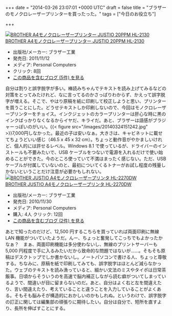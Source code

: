 
+++
date = "2014-03-26 23:07:01 +0000 UTC"
draft = false
title = "ブラザーのモノクロレーザープリンターを買ったった。"
tags = ["今日のお役立ち"]

+++
<div class="hatena-asin-detail"><a href="http://www.amazon.co.jp/exec/obidos/ASIN/B005LDY10Q/bestylesnet-22/"><img src="http://ecx.images-amazon.com/images/I/418np2bb5RL._SL160_.jpg" class="hatena-asin-detail-image" alt="BROTHER A4モノクロレーザープリンター JUSTIO 20PPM HL-2130" title="BROTHER A4モノクロレーザープリンター JUSTIO 20PPM HL-2130"/></a><div class="hatena-asin-detail-info"><a href="http://www.amazon.co.jp/exec/obidos/ASIN/B005LDY10Q/bestylesnet-22/">BROTHER A4モノクロレーザープリンター JUSTIO 20PPM HL-2130</a><ul><li><span class="hatena-asin-detail-label">出版社/メーカー:</span> ブラザー工業</li><li><span class="hatena-asin-detail-label">発売日:</span> 2011/11/12</li><li><span class="hatena-asin-detail-label">メディア:</span> Personal Computers</li><li> <span class="hatena-asin-detail-label">クリック</span>: 8回</li><li><a href="http://d.hatena.ne.jp/asin/B005LDY10Q/bestylesnet-22" target="_blank">この商品を含むブログ (5件) を見る</a></li></ul></div><div class="hatena-asin-detail-foot"></div></div>自分は割りと誤字脱字が多い。棒読みちゃんでテキストを読み上げてみるなどの対策をとってみたけれど、なに言ってるのかさっぱりわからず、かえって誤字脱字が増える。そこで、やはり原稿を紙に印刷して校正しようと思い、プリンターを買うことにした。どうせテキストしか印刷しないので、今回はモノクロレーザープリンターをチョイス。インクジェットのカラープリンターは肝心な時に黒のインクばっかりなくなるからイヤだ、キライだ。あと、ブラザーは語感がブラジャーっぽいのがいい。{{< figure src="/images/20140324151242.jpg"  >}}7,000円しなかった。最近の子は安いなぁ。大きさは、キャビネットに載せてちょうどいい感じ（46.5 x 45 x 32 cm）。ちょっと動作音がやかましいけれど、個人的には許せるレベル。Windows 8.1 で使っているが、ドライバーのインストールも不要みたいで、USB ケーブルをつないで電源を入れるだけで使い始めることができた。今のところ使っていて不満はまったく感じない。ただ、USB ケーブルが付属していないのと、最初についてくるトナーがお試し程度の残量しかないということだけ注意が必要かもしれない。<div class="hatena-asin-detail"><a href="http://www.amazon.co.jp/exec/obidos/ASIN/B004184ZR6/bestylesnet-22/"><img src="http://ecx.images-amazon.com/images/I/41i5LDWGZwL._SL160_.jpg" class="hatena-asin-detail-image" alt="BROTHER JUSTIO A4モノクロレーザープリンタ  HL-2270DW" title="BROTHER JUSTIO A4モノクロレーザープリンタ  HL-2270DW"/></a><div class="hatena-asin-detail-info"><a href="http://www.amazon.co.jp/exec/obidos/ASIN/B004184ZR6/bestylesnet-22/">BROTHER JUSTIO A4モノクロレーザープリンタ  HL-2270DW</a><ul><li><span class="hatena-asin-detail-label">出版社/メーカー:</span> ブラザー工業</li><li><span class="hatena-asin-detail-label">発売日:</span> 2010/11/30</li><li><span class="hatena-asin-detail-label">メディア:</span> Personal Computers</li><li><span class="hatena-asin-detail-label">購入</span>: 4人 <span class="hatena-asin-detail-label">クリック</span>: 12回</li><li><a href="http://d.hatena.ne.jp/asin/B004184ZR6/bestylesnet-22" target="_blank">この商品を含むブログ (2件) を見る</a></li></ul></div><div class="hatena-asin-detail-foot"></div></div>あとで知ったのだけど、12,500 円するこちらを買っていれば両面印刷に無線 LAN 機能がついていたようだ。んー、ちょっと奮発してこっちでもよかったかなぁ？　まぁ、両面印刷機能は多分使わないし、無線のプリントサーバーも 5,000 円程度で手に入るみたいだから致命的な問題ではないが……。そもそも原稿はデスクトップでしか書かないし。ノートパソコンで書ける人、ちょっと尊敬する。ちなみに、原稿を紙で印刷してみても、誤字脱字はほとんど減らなかった。ウェブのテキストを読み漁っていると、細かい文法のミスやタイポは日常茶飯事。日頃からそういうのを高速で脳内補正しながら読む癖がついてしまっているようで、間違いが目に留まらないのだ。あと、自分はよく右と左を間違えたり、言い間違えたり、考えていることと違うことを入力していることがよくある。そもそも脳みそが構造的におかしいのかもしれぬ。というわけで、誤字脱字の訂正に関しては編集部の頑張りに期待したい。自分は自分で、短所を直すより、長所を伸ばすことにする。


